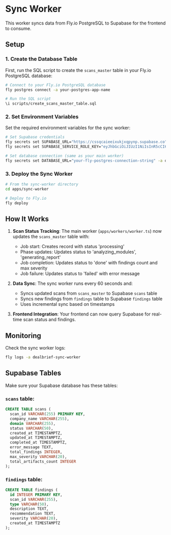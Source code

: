 # Sync Worker

This worker syncs data from Fly.io PostgreSQL to Supabase for the frontend to consume.

## Setup

### 1. Create the Database Table

First, run the SQL script to create the `scans_master` table in your Fly.io PostgreSQL database:

```bash
# Connect to your Fly.io PostgreSQL database
fly postgres connect -a your-postgres-app-name

# Run the SQL script
\i scripts/create_scans_master_table.sql
```

### 2. Set Environment Variables

Set the required environment variables for the sync worker:

```bash
# Set Supabase credentials
fly secrets set SUPABASE_URL="https://cssqcaieeixukjxqpynp.supabase.co" -a dealbrief-sync-worker
fly secrets set SUPABASE_SERVICE_ROLE_KEY="eyJhbGciOiJIUzI1NiIsInR5cCI6IkpXVCJ9.eyJpc3MiOiJzdXBhYmFzZSIsInJlZiI6ImNzc3FjYWllZWl4dWtqeHFweW5wIiwicm9sZSI6InNlcnZpY2Vfcm9sZSIsImlhdCI6MTc0NTcwODU5NSwiZXhwIjoyMDYxMjg0NTk1fQ.SZI80-RDucQjMMS_4NcAx16LwDOek1zi_DVVdBwjZX8" -a dealbrief-sync-worker

# Set database connection (same as your main worker)
fly secrets set DATABASE_URL="your-fly-postgres-connection-string" -a dealbrief-sync-worker
```

### 3. Deploy the Sync Worker

```bash
# From the sync-worker directory
cd apps/sync-worker

# Deploy to Fly.io
fly deploy
```

## How It Works

1. **Scan Status Tracking**: The main worker (`apps/workers/worker.ts`) now updates the `scans_master` table with:
   - Job start: Creates record with status 'processing'
   - Phase updates: Updates status to 'analyzing_modules', 'generating_report'
   - Job completion: Updates status to 'done' with findings count and max severity
   - Job failure: Updates status to 'failed' with error message

2. **Data Sync**: The sync worker runs every 60 seconds and:
   - Syncs updated scans from `scans_master` to Supabase `scans` table
   - Syncs new findings from `findings` table to Supabase `findings` table
   - Uses incremental sync based on timestamps

3. **Frontend Integration**: Your frontend can now query Supabase for real-time scan status and findings.

## Monitoring

Check the sync worker logs:

```bash
fly logs -a dealbrief-sync-worker
```

## Supabase Tables

Make sure your Supabase database has these tables:

### `scans` table:
```sql
CREATE TABLE scans (
  scan_id VARCHAR(255) PRIMARY KEY,
  company_name VARCHAR(255),
  domain VARCHAR(255),
  status VARCHAR(50),
  created_at TIMESTAMPTZ,
  updated_at TIMESTAMPTZ,
  completed_at TIMESTAMPTZ,
  error_message TEXT,
  total_findings INTEGER,
  max_severity VARCHAR(20),
  total_artifacts_count INTEGER
);
```

### `findings` table:
```sql
CREATE TABLE findings (
  id INTEGER PRIMARY KEY,
  scan_id VARCHAR(255),
  type VARCHAR(50),
  description TEXT,
  recommendation TEXT,
  severity VARCHAR(20),
  created_at TIMESTAMPTZ
);
```
